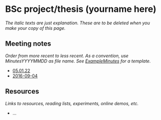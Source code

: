 # BSc project/thesis (yourname here)

_The italic texts are just explanation. These are to be deleted when you make your copy of this page._


## Meeting notes

_Order from more recent to less recent. As a convention, use MinutesYYYYMMDD as file name. See [ExampleMinutes](ExampleMinutes.md) for a template._

  * [05.01.22](meetings/05.01.22)
  * [2016-09-04](Minutes20160904.md)


## Resources

_Links to resources, reading lists, experiments, online demos, etc._

  * ...
